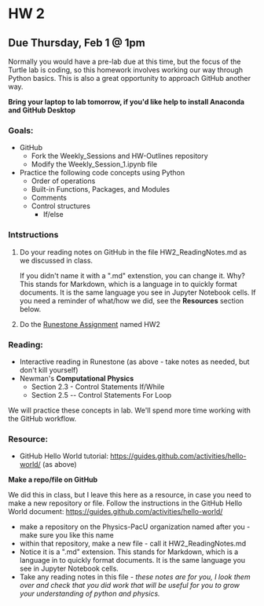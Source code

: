 # HW 2
## Due Thursday, Feb 1 @ 1pm
Normally you would have a pre-lab due at this time, but the focus of the Turtle lab is coding, so this homework involves working our way through Python basics.  This is also a great opportunity to approach GitHub another way.

__Bring your laptop to lab tomorrow, if you'd like help to install Anaconda and GitHub Desktop__

### Goals: 
* GitHub
  * Fork the Weekly_Sessions and HW-Outlines repository
  * Modify the Weekly_Session_1.ipynb file 
* Practice the following code concepts using Python 
  * Order of operations
  * Built-in Functions, Packages, and Modules
  * Comments 
  * Control structures
    * If/else

### Intstructions

1.  Do your reading notes on GitHub in the file HW2_ReadingNotes.md as we discussed in class. 

    If you didn't name it with a ".md" extenstion, you can change it.  Why?  
    This stands for Markdown, which is a language in to quickly format documents.  It is the same language you see in Jupyter Notebook cells.  If you need a reminder of what/how we did, see the __Resources__ section below.

2.  Do the [Runestone Assignment](https://runestone.academy/runestone/static/PHY325/index.html) named HW2

### Reading: 
* Interactive reading in Runestone (as above - take notes as needed, but don't kill yourself)
* Newman's __Computational Physics__
  * Section 2.3 - Control Statements If/While
  * Section 2.5 -- Control Statements For Loop
  
We will practice these concepts in lab.  We'll spend more time working with the GitHub workflow.

### Resource:
* GitHub Hello World tutorial: https://guides.github.com/activities/hello-world/ (as above)

__Make a repo/file on GitHub__ 

We did this in class, but I leave this here as a resource, in case you need to make a new repository or file.  Follow the instructions in the GitHub Hello World document: https://guides.github.com/activities/hello-world/ 
    
* make a repository on the Physics-PacU organization named after you - make sure you like this name
* within that repository, make a new file - call it HW2_ReadingNotes.md
* Notice it is a ".md" extension.  This stands for Markdown, which is a language in to quickly format documents.  It is the same language you see in Jupyter Notebook cells.
* Take any reading notes in this file - *these notes are for you, I look them over and check that you did work that will be useful for you to grow your understanding of python and physics.*




